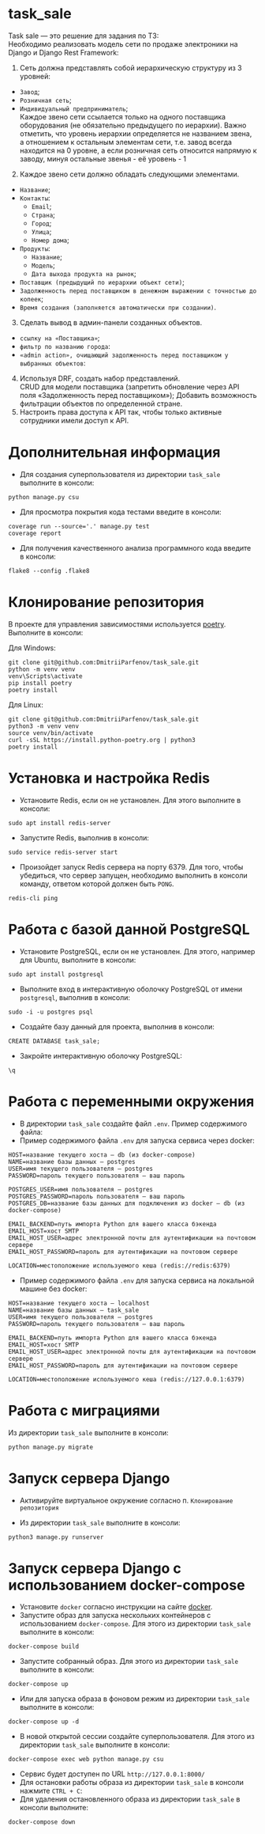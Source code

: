 # task_sale

Task sale — это решение для задания по ТЗ: </br>
Необходимо реализовать модель сети по продаже электроники на Django и Django Rest Framework: </br>
1. Сеть должна представлять собой иерархическую структуру из 3 уровней: </br>
- `Завод`; </br>
- `Розничная сеть`; </br>
- `Индивидуальный предприниматель`; </br>
Каждое звено сети ссылается только на одного поставщика оборудования (не обязательно предыдущего по иерархии). 
Важно отметить, что уровень иерархии определяется не названием звена, а отношением к остальным элементам сети, т.е. 
завод всегда находится на 0 уровне, а если розничная сеть относится напрямую к заводу, минуя остальные звенья - её уровень - 1
2. Каждое звено сети должно обладать следующими элементами. </br>
- `Название`; </br>
- `Контакты`: </br>
  - `Email`; </br>
  - `Страна`; </br>
  - `Город`; </br>
  - `Улица`; </br>
  - `Номер дома`; </br>
- `Продукты`: </br>
  - `Название`; </br>
  - `Модель`; </br>
  - `Дата выхода продукта на рынок`; </br>
- `Поставщик (предыдущий по иерархии объект сети)`; </br>
- `Задолженность перед поставщиком в денежном выражении с точностью до копеек`; </br>
- `Время создания (заполняется автоматически при создании)`. </br>
3. Сделать вывод в админ-панели созданных объектов. </br>
- `ссылку на «Поставщика»`; </br>
- `фильтр по названию города`: </br>
- `«admin action», очищающий задолженность перед поставщиком у выбранных объектов`: </br>
4. Используя DRF, создать набор представлений. </br>
CRUD для модели поставщика (запретить обновление через API поля «Задолженность перед поставщиком»);
Добавить возможность фильтрации объектов по определенной стране.
5. Настроить права доступа к API так, чтобы только активные сотрудники имели доступ к API.

# Дополнительная информация

- Для создания суперпользователя из директории `task_sale` выполните в консоли: </br>
```
python manage.py csu
```
- Для просмотра покрытия кода тестами введите в консоли:
```
coverage run --source='.' manage.py test
coverage report
```
- Для получения качественного анализа программного кода введите в консоли:
```
flake8 --config .flake8
```

# Клонирование репозитория

В проекте для управления зависимостями используется [poetry](https://python-poetry.org/). </br>
Выполните в консоли: </br>

Для Windows: </br>
```
git clone git@github.com:DmitriiParfenov/task_sale.git
python -m venv venv
venv\Scripts\activate
pip install poetry
poetry install
```

Для Linux: </br>
```
git clone git@github.com:DmitriiParfenov/task_sale.git
python3 -m venv venv
source venv/bin/activate
curl -sSL https://install.python-poetry.org | python3
poetry install
```
# Установка и настройка Redis

- Установите Redis, если он не установлен. Для этого выполните в консоли:
```
sudo apt install redis-server
``` 
- Запустите Redis, выполнив в консоли:
```
sudo service redis-server start
``` 
- Произойдет запуск Redis сервера на порту 6379. Для того, чтобы убедиться, что сервер запущен, необходимо выполнить
в консоли команду, ответом которой должен быть `PONG`.
```
redis-cli ping
```

# Работа с базой данной PostgreSQL

- Установите PostgreSQL, если он не установлен. Для этого, например для Ubuntu, выполните в консоли:
```
sudo apt install postgresql
```
- Выполните вход в интерактивную оболочку PostgreSQL от имени `postgresql`, выполнив в консоли:
```
sudo -i -u postgres psql
```
- Создайте базу данный для проекта, выполнив в консоли:
```
CREATE DATABASE task_sale;
```
- Закройте интерактивную оболочку PostgreSQL:
```
\q
```
# Работа с переменными окружения

- В директории `task_sale` создайте файл `.env`. Пример содержимого файла:
- Пример содержимого файла `.env` для запуска сервиса через docker:
```
HOST=название текущего хоста — db (из docker-compose)
NAME=название базы данных — postgres
USER=имя текущего пользователя — postgres
PASSWORD=пароль текущего пользователя — ваш пароль

POSTGRES_USER=имя пользователя — postgres
POSTGRES_PASSWORD=пароль пользователя — ваш пароль 
POSTGRES_DB=название базы данных для подключения из docker — db (из docker-compose)

EMAIL_BACKEND=путь импорта Python для вашего класса бэкенда
EMAIL_HOST=хост SMTP
EMAIL_HOST_USER=адрес электронной почты для аутентификации на почтовом сервере
EMAIL_HOST_PASSWORD=пароль для аутентификации на почтовом сервере

LOCATION=местоположение используемого кеша (redis://redis:6379)
``` 
- Пример содержимого файла `.env` для запуска сервиса на локальной машине без docker:
```
HOST=название текущего хоста — localhost
NAME=название базы данных — task_sale
USER=имя текущего пользователя — postgres
PASSWORD=пароль текущего пользователя — ваш пароль

EMAIL_BACKEND=путь импорта Python для вашего класса бэкенда
EMAIL_HOST=хост SMTP
EMAIL_HOST_USER=адрес электронной почты для аутентификации на почтовом сервере
EMAIL_HOST_PASSWORD=пароль для аутентификации на почтовом сервере

LOCATION=местоположение используемого кеша (redis://127.0.0.1:6379)
``` 

# Работа с миграциями

Из директории `task_sale` выполните в консоли: </br>

```
python manage.py migrate
```

# Запуск сервера Django

- Активируйте виртуальное окружение согласно п. `Клонирование репозитория` </br>

- Из директории `task_sale` выполните в консоли: </br>
```
python3 manage.py runserver
```

# Запуск сервера Django c использованием docker-compose

- Установите `docker` согласно инструкции на сайте [docker](https://www.docker.com/get-started/). </br>
- Запустите образ для запуска нескольких контейнеров с использованием `docker-compose`. Для этого из директории `task_sale` выполните в консоли: </br>
```
docker-compose build
```
- Запустите собранный образ. Для этого из директории `task_sale` выполните в консоли: </br>
```
docker-compose up
```
- Или для запуска образа в фоновом режим из директории `task_sale` выполните в консоли: </br>
```
docker-compose up -d
```
- В новой открытой сессии создайте суперпользователя. Для этого из директории `task_sale` выполните в консоли: </br>
```
docker-compose exec web python manage.py csu
```
- Сервис будет доступен по URL `http://127.0.0.1:8000/` </br>
- Для остановки работы образа из директории `task_sale` в консоли нажмите `CTRL + C`: </br>
- Для удаления остановленного образа из директории `task_sale` в консоли выполните: </br>
```
docker-compose down
```
